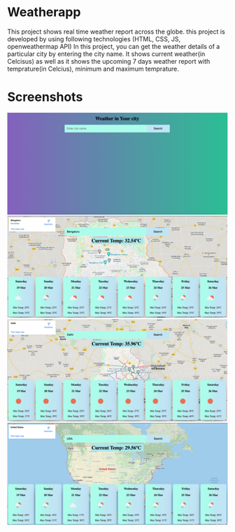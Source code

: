# Weatherapp
This project shows real time weather report across the globe. this project is developed by using following technologies (HTML, CSS, JS, openweathermap API) In this project, you can get the weather details of a particular city by entering the city name. It shows current weather(in Celcisus) as well as it shows the upcoming 7 days weather report with temprature(in Celcius), minimum and maximum temprature.

# Screenshots

<img src="https://github.com/noorikhan/weatherapp/blob/master/weatherImages/landingPage.png?raw=true">

<img src="https://github.com/noorikhan/weatherapp/blob/master/weatherImages/bengaluru.png?raw=true">

<img src="https://github.com/noorikhan/weatherapp/blob/master/weatherImages/delhi.png?raw=true">

<img src="https://github.com/noorikhan/weatherapp/blob/master/weatherImages/usa.png?raw=true">

